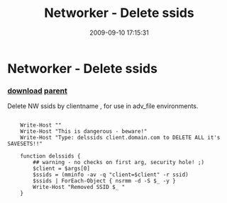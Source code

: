 ﻿---
pid:            1317
parent:         1131
children:       
poster:         jprattnu
title:          Networker - Delete ssids
date:           2009-09-10 17:15:31
description:    Delete NW ssids by clientname , for use in adv_file environments.

format:         posh
---

# Networker - Delete ssids

### [download](1317.ps1) [parent](1131.md) 

Delete NW ssids by clientname , for use in adv_file environments.


```posh

	Write-Host ""
	Write-Host "This is dangerous - beware!"
	Write-Host "Type: delssids client.domain.com to DELETE ALL it's SAVESETS!!"

	function delssids {
		## warning - no checks on first arg, security hole! ;)
		$client = $args[0]
		$ssids = (mminfo -av -q "client=$client" -r ssid)
		$ssids | ForEach-Object { nsrmm -d -S $_ -y }
		Write-Host "Removed SSID $_ "
	}
```
